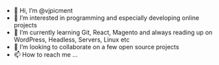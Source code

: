 - 👋 Hi, I’m @vjpicment
- 👀 I’m interested in programming and especially developing online projects
- 🌱 I’m currently learning Git, React, Magento and always reading up on WordPress, Headless, Servers, Linux etc
- 💞️ I’m looking to collaborate on a few open source projects
- 📫 How to reach me ...<tba>

<!---
vjpicment/vjpicment is a ✨ special ✨ repository because its `README.md` (this file) appears on your GitHub profile.
You can click the Preview link to take a look at your changes.
--->
